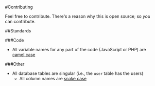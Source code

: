 #Contributing

Feel free to contribute. There's a reason why this is open source; so *you* can contribute.

##Standards

###Code
 - All variable names for any part of the code (JavaScript or PHP) are [camel case](http://en.wikipedia.org/wiki/CamelCase)

###Other
 - All database tables are singular (i.e., the `user` table has the users)
   - All column names are [snake case](http://en.wikipedia.org/wiki/Snake_case)